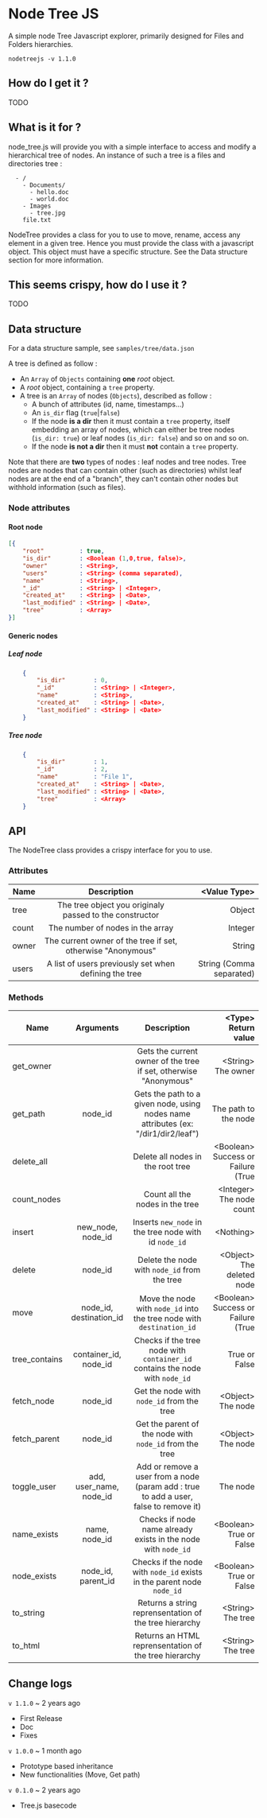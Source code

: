 # Node Tree JS
A simple node Tree Javascript explorer, primarily designed for Files and Folders hierarchies.

`nodetreejs -v 1.1.0`

## How do I get it ?

TODO

## What is it for ?

node_tree.js will provide you with a simple interface to access and modify a hierarchical tree of nodes. An instance of such a tree is a files and directories tree :

```
  - /
    - Documents/
      - hello.doc
      - world.doc
    - Images
      - tree.jpg
    file.txt

```

NodeTree provides a class for you to use to move, rename, access any element in a given tree.
Hence you must provide the class with a javascript object. This object must have a specific structure. See the Data structure section for more information.

## This seems crispy, how do I use it ?

TODO

## Data structure

For a data structure sample, see `samples/tree/data.json`

A tree is defined as follow :
* An `Array` of `Objects` containing **one** _root_ object.
* A _root_ object, containing a `tree` property.
* A tree is an `Array` of nodes (`Objects`), described as follow :
  * A bunch of attributes (id, name, timestamps...)
  * An `is_dir` flag (`true`|`false`)
  * If the node **is a dir** then it must contain a `tree` property, itself embedding an array of nodes, which can either be tree nodes (`is_dir: true`) or leaf nodes (`is_dir: false`) and so on and so on.
  * If the node **is not a dir** then it must **not** contain a `tree` property.

Note that there are **two** types of nodes : leaf nodes and tree nodes. Tree nodes are nodes that can contain other (such as directories) whilst leaf nodes are at the end of a "branch", they can't contain other nodes but withhold information (such as files).

### Node attributes

#### Root node

```json
[{
    "root"          : true,
    "is_dir"        : <Boolean (1,0,true, false)>,
    "owner"         : <String>,
    "users"         : <String> (comma separated),
    "name"          : <String>,
    "_id"           : <String> | <Integer>,
    "created_at"    : <String> | <Date>,
    "last_modified" : <String> | <Date>,
    "tree"          : <Array>
}]
```

#### Generic nodes

##### Leaf node

```json
    {
        "is_dir"        : 0,
        "_id"           : <String> | <Integer>,
        "name"          : <String>,
        "created_at"    : <String> | <Date>,
        "last_modified" : <String> | <Date>
    }
```

##### Tree node
```json
    {
        "is_dir"        : 1,
        "_id"           : 2,
        "name"          : "File 1",
        "created_at"    : <String> | <Date>,
        "last_modified" : <String> | <Date>,
        "tree"          : <Array>
    }
```

## API

The NodeTree class provides a crispy interface for you to use.

### Attributes

| Name          | Description                                                    | \<Value Type\>                 |
| ------------- |:--------------------------------------------------------------:| ----------------------------:|
| tree          | The tree object you originaly passed to the constructor        | Object                       |
| count         | The number of nodes in the array                               | Integer                      |
| owner         | The current owner of the tree if set, otherwise "Anonymous"    | String                       |
| users         | A list of users previously set when defining the tree          | String (Comma separated)     |

### Methods

| Name          | Arguments         | Description                                                                 | \<Type\> Return value |
| ------------- |:-----------------:|:---------------------------------------------------------------------------:|--------------------:|
| get_owner     |                   | Gets the current owner of the tree if set, otherwise "Anonymous"            | \<String\> The owner  |
| get_path      | node_id           | Gets the path to a given node, using nodes name attributes (ex: "/dir1/dir2/leaf") | <String> The path to the node |
| delete_all    |                   | Delete all nodes in the root tree                                           | \<Boolean\> Success or Failure (True|False)  |
| count_nodes   |                   | Count all the nodes in the tree                                             | \<Integer\> The node count      |
| insert        | new_node, node_id | Inserts `new_node` in the tree node with id `node_id`                       | \<Nothing\>           |
| delete        | node_id           | Delete the node with `node_id` from the tree                                | \<Object\> The deleted node |
| move          | node_id, destination_id | Move the node with `node_id` into the tree node with `destination_id` | \<Boolean\> Success or Failure (True|False) |
| tree_contains | container_id, node_id | Checks if the tree node with `container_id` contains the node with `node_id` | <Boolean> True or False |
| fetch_node    | node_id           | Get the node with `node_id` from the tree                                   | \<Object\> The node |
| fetch_parent  | node_id           | Get the parent of the node with `node_id` from the tree                     | \<Object\> The node |
| toggle_user   | add, user_name, node_id | Add or remove a user from a node (param add : true to add a user, false to  remove it)                      | <Object> The node |
| name_exists   | name, node_id     | Checks if node name already exists in the node with `node_id`               | \<Boolean\> True or False  |
| node_exists   | node_id, parent_id | Checks if the node with `node_id` exists in the parent node `node_id`      | \<Boolean\> True or False  |
| to_string     |                   | Returns a string reprensentation of the tree hierarchy                      | \<String\> The tree  |
| to_html       |                   | Returns an HTML reprensentation of the tree hierarchy                       | \<String\> The tree  |

## Change logs

`v 1.1.0` ~ 2 years ago
* First Release
* Doc
* Fixes

`v 1.0.0` ~ 1 month ago
* Prototype based inheritance
* New functionalities (Move, Get path)

`v 0.1.0` ~ 2 years ago
* Tree.js basecode
